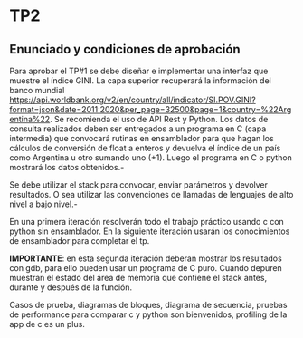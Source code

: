 # TP2
## Enunciado y condiciones de aprobación

Para aprobar el TP#1 se debe diseñar e implementar una interfaz que muestre el índice GINI. La capa superior recuperará la información del banco mundial https://api.worldbank.org/v2/en/country/all/indicator/SI.POV.GINI?format=json&date=2011:2020&per_page=32500&page=1&country=%22Argentina%22. Se recomienda el uso de API Rest y Python. Los datos de consulta realizados deben ser entregados a un programa en C (capa intermedia) que convocará rutinas en ensamblador para que hagan los cálculos de conversión de float a enteros y devuelva el índice de un país como Argentina u otro sumando uno (+1). Luego el programa en C o python mostrará los datos obtenidos.-

Se debe utilizar el stack para convocar, enviar parámetros y devolver resultados. O sea utilizar las convenciones de llamadas de lenguajes de alto nivel a bajo nivel.- 

En una primera iteración resolverán todo el trabajo práctico usando c con python sin ensamblador. En la siguiente iteración usarán los conocimientos de ensamblador para completar el tp.

**IMPORTANTE**: en esta segunda iteración deberan mostrar los resultados con gdb, para ello pueden usar un programa de C puro. Cuando depuren muestran el estado del área de memoria que contiene el stack antes, durante y después de la función. 

Casos de prueba, diagramas de bloques, diagrama de secuencia, pruebas de performance para comparar c y python son bienvenidos, profiling de la app de c es un plus.


